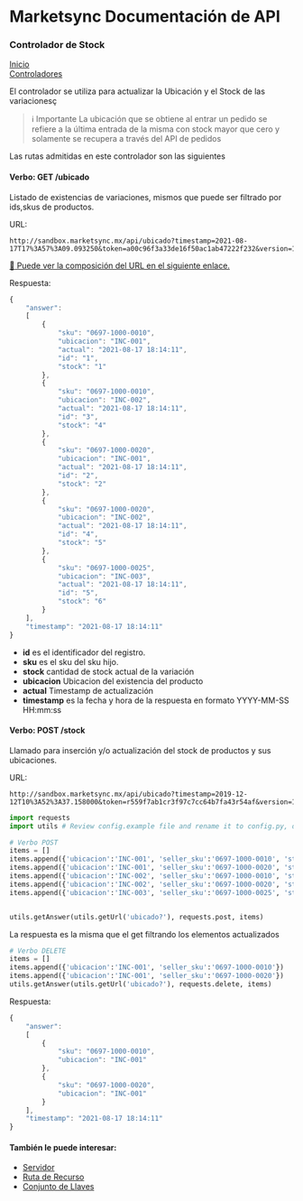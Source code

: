 # Marketsync Documentación de API 
### Controlador de Stock

[Inicio](https://github.com/hvalles/marketsync)  
[Controladores](/links/controller.md)

El controlador se utiliza para actualizar la Ubicación y el Stock de las variacionesç
> :information_source: Importante
> La ubicación que se obtiene al entrar un pedido se refiere a la última entrada de la misma con stock mayor que cero y
solamente se recupera a través del API de pedidos

Las rutas admitidas en este controlador son las siguientes

#### Verbo: GET /ubicado

Listado de existencias de variaciones, mismos que puede ser filtrado por ids,skus de productos.

URL:
```HTTP
http://sandbox.marketsync.mx/api/ubicado?timestamp=2021-08-17T17%3A57%3A09.093250&token=a00c96f3a33de16f50ac1ab47222f232&version=1.0&signature=74c8d3ea37e7efc3273b5ce797b7df2921673c7ad61722cee5da12813821be22

```

[:link: Puede ver la composición del URL en el siguiente enlace.](/links/url.md)

Respuesta:
```javascript
{
    "answer":
    [
        {
            "sku": "0697-1000-0010",
            "ubicacion": "INC-001",
            "actual": "2021-08-17 18:14:11",
            "id": "1",
            "stock": "1"
        },
        {
            "sku": "0697-1000-0010",
            "ubicacion": "INC-002",
            "actual": "2021-08-17 18:14:11",
            "id": "3",
            "stock": "4"
        },
        {
            "sku": "0697-1000-0020",
            "ubicacion": "INC-001",
            "actual": "2021-08-17 18:14:11",
            "id": "2",
            "stock": "2"
        },
        {
            "sku": "0697-1000-0020",
            "ubicacion": "INC-002",
            "actual": "2021-08-17 18:14:11",
            "id": "4",
            "stock": "5"
        },
        {
            "sku": "0697-1000-0025",
            "ubicacion": "INC-003",
            "actual": "2021-08-17 18:14:11",
            "id": "5",
            "stock": "6"
        }
    ],
    "timestamp": "2021-08-17 18:14:11"
}

```

- **id** es el identificador del registro.
- **sku** es el sku del sku hijo.
- **stock** cantidad de stock actual de la variación
- **ubicacion** Ubicacion del existencia del producto
- **actual** Timestamp de actualización
- **timestamp** es la fecha y hora de la respuesta en formato YYYY-MM-SS HH:mm:ss

#### Verbo: POST /stock

Llamado para inserción y/o actualización del stock de productos y sus ubicaciones.

URL:
```HTTP
http://sandbox.marketsync.mx/api/ubicado?timestamp=2019-12-12T10%3A52%3A37.158000&token=r559f7ab1cr3f97c7cc64b7fa43r54af&version=1.0&signature=561d0f88ad80870e55d34d40413e849a11de3afe752f493669e5ad00d9a41265
```

```python
import requests
import utils # Review config.example file and rename it to config.py, do not forget to erase your keys.

# Verbo POST 
items = []
items.append({'ubicacion':'INC-001', 'seller_sku':'0697-1000-0010', 'stock':1})
items.append({'ubicacion':'INC-001', 'seller_sku':'0697-1000-0020', 'stock':2}) 
items.append({'ubicacion':'INC-002', 'seller_sku':'0697-1000-0010', 'stock':4})
items.append({'ubicacion':'INC-002', 'seller_sku':'0697-1000-0020', 'stock':5})
items.append({'ubicacion':'INC-003', 'seller_sku':'0697-1000-0025', 'stock':6})


utils.getAnswer(utils.getUrl('ubicado?'), requests.post, items)
```
La respuesta es la misma que el get filtrando los elementos actualizados


```python
# Verbo DELETE  
items = []
items.append({'ubicacion':'INC-001', 'seller_sku':'0697-1000-0010'})
items.append({'ubicacion':'INC-001', 'seller_sku':'0697-1000-0020'}) 
utils.getAnswer(utils.getUrl('ubicado?'), requests.delete, items)
```

Respuesta:
```javascript
{
    "answer":
    [
        {
            "sku": "0697-1000-0010",
            "ubicacion": "INC-001"
        },
        {
            "sku": "0697-1000-0020",
            "ubicacion": "INC-001"
        }
    ],
    "timestamp": "2021-08-17 18:14:11"
}
```


#### También le puede interesar:

- [Servidor](/links/server.md)
- [Ruta de Recurso](/links/url.md)
- [Conjunto de Llaves](/links/keys.md)
